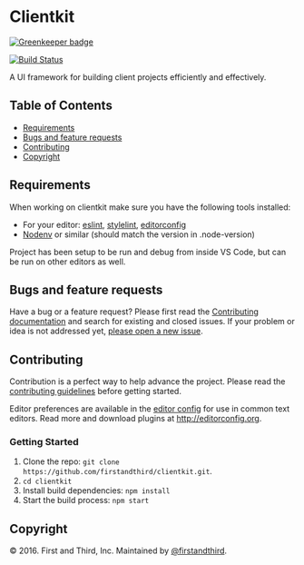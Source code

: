 # Clientkit

[![Greenkeeper badge](https://badges.greenkeeper.io/firstandthird/clientkit.svg)](https://greenkeeper.io/)

[![Build Status](https://travis-ci.org/firstandthird/clientkit.svg?branch=master)](https://travis-ci.org/firstandthird/clientkit)

A UI framework for building client projects efficiently and effectively.

## Table of Contents

- [Requirements](#requirements)
- [Bugs and feature requests](#bugs-and-feature-requests)
- [Contributing](#contributing)
- [Copyright](#copyright)

## Requirements

When working on clientkit make sure you have the following tools installed:

   - For your editor: [eslint](http://eslint.org/), [stylelint](https://stylelint.io/), [editorconfig](http://editorconfig.org/)
   - [Nodenv](http://ekalinin.github.io/nodeenv/) or similar (should match the version in .node-version)

Project has been setup to be run and debug from inside VS Code, but can be run on other editors as well.

## Bugs and feature requests

Have a bug or a feature request? Please first read the [Contributing documentation](https://github.com/firstandthird/clientkit/blob/master/CONTRIBUTING.md) and search for existing and closed issues. If your problem or idea is not addressed yet, [please open a new issue](https://github.com/firstandthird/clientkit/issues/new).

## Contributing

Contribution is a perfect way to help advance the project.  Please read the [contributing guidelines](https://github.com/firstandthird/clientkit/blob/master/CONTRIBUTING.md) before getting started.

Editor preferences are available in the [editor config](https://github.com/firstandthird/clientkit/blob/master/.editorconfig) for use in common text editors. Read more and download plugins at <http://editorconfig.org>.

### Getting Started

1. Clone the repo: `git clone https://github.com/firstandthird/clientkit.git`.
2. `cd clientkit`
3. Install build dependencies: `npm install`
4. Start the build process: `npm start`

## Copyright

© 2016. First and Third, Inc. Maintained by [@firstandthird](https://github.com/orgs/firstandthird/people).
